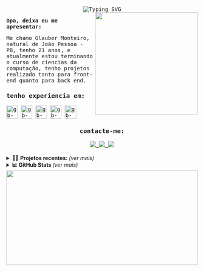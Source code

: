 <samp>
  <div id="top" align ="center" >
   <img src="https://readme-typing-svg.demolab.com?font=Fira+Code&weight=700&size=18&duration=4000&pause=10&color=F78015&center=true&width=700&lines=Ou%C3%A7a+conselhos+e+aceite+instru%C3%A7%C3%B5es%2C+e+acabar%C3%A1+sendo+s%C3%A1bio.;Prov%C3%A9rbios+19%3A20" alt="Typing SVG" />
  </div>

  <img align="right" src="https://media.discordapp.net/attachments/1051892916693516338/1088293223157465088/0BB56328-56E7-454C-A451-E2828C6B875A.jpg?width=526&height=701" height="270px">

<b align="left">Opa, deixa eu me apresentar:</b>

<p align="left">Me chamo Glauber Monteiro, natural de João Pessoa - PB, tenho 21 anos, e atualmente estou terminando o curso de ciencias da computação, tenho projetos realizado tanto para front-end quanto para back end.</p>
<h3>tenho experiencia em:</h3>
<img align="center" alt="gb-py" height="35" width="30" src="https://cdn.jsdelivr.net/gh/devicons/devicon/icons/python/python-original.svg">
<img align="center" alt="gb-django" height="35" width="30" src="https://cdn.jsdelivr.net/gh/devicons/devicon/icons/django/django-plain.svg">
<img align="center" alt="gb-js" height="35" width="30" src="https://cdn.jsdelivr.net/gh/devicons/devicon/icons/javascript/javascript-original.svg">
<img align="center" alt="gb-react" height="35" width="30" src="https://cdn.jsdelivr.net/gh/devicons/devicon/icons/react/react-original.svg">
<img align="center" alt="gb-node" height="35" width="30" src="https://cdn.jsdelivr.net/gh/devicons/devicon/icons/nodejs/nodejs-original.svg">

  <br>
  <div align="center">
  <h3><b>contacte-me:</b></h3>
  <a href="https://www.linkedin.com/in/glauber-monteiro-40439b238/">
  <img src="https://img.shields.io/badge/-linkedin-orange.svg?style=for-the-badge&logo=linkedin&logoColor=white">
  </a>
  <a href="mailto:devglaubermonteiro@gmail.com">
  <img src="https://img.shields.io/badge/-gmail-orange?style=for-the-badge&logo=gmail&logoColor=white">
  </a>

  <a href="https://www.instagram.com/glauber.sm/">
  <img src="https://img.shields.io/badge/-instagram-orange.svg?style=for-the-badge&logo=Instagram&logoColor=white">
  </a>

  </div>
  </samp>
<br>
  <details>
  <summary> <b>👨‍💻 Projetos recentes: </b> <i>(ver mais)</i> </summary>
  <br>
<div align="center">
  
  
  <a href="https://github.com/glauber2k2/OficinaLavaJato">
    <img align="center" src="https://github-readme-stats.vercel.app/api/pin/?username=glauber2k2&theme=codeSTACKr&border_color=A6A6A6CF&repo=OficinaLavaJato" />
  </a>
  <a href="https://github.com/glauber2k2/RedeSocial">
    <img align="center" src="https://github-readme-stats.vercel.app/api/pin/?username=glauber2k2&show_icons=true&theme=codeSTACKr&border_color=A6A6A6CF&repo=RedeSocial" />
  </a>
  <a href="https://github.com/glauber2k2/ListaDeTarefas">
    <img align="center" src="https://github-readme-stats.vercel.app/api/pin/?username=glauber2k2&show_icons=true&theme=codeSTACKr&border_color=A6A6A6CF&repo=ListaDeTarefas" />
  </a>
  <a href="https://github.com/glauber2k2/webhospital">
    <img align="center" src="https://github-readme-stats.vercel.app/api/pin/?username=glauber2k2&show_icons=true&theme=codeSTACKr&border_color=A6A6A6CF&repo=webhospital" />
    </a><br>
  
  </div>
</details>
  
 
 <details>
  <summary> <b>📊 GitHub Stats </b><i >(ver mais)</i> </summary>
  <br>
<div align="center">
  <a href = "https://github.com/glauber2k2">
        <!--<img height="180em" src="https://github-readme-stats.vercel.app/api?username=glauber2k2&show_icons=true&line_height=20&theme=transparent&hide_rank=true&include_all_commits=true&count_private=true&locale=pt-br&border_color=A6A6A6CF&title_color=0094F5&text_color=0094F5C5">
        <img height="180em" src="https://github-readme-stats.vercel.app/api/top-langs/?username=glauber2k2&langs_count=6&layout=compact&line_height=30&locale=pt-br&theme=transparent&border_color=A6A6A6CF&title_color=0094F5&text_color=0094F5C5">
    <img height="180em" src="https://streak-stats.demolab.com?user=glauber2k2&theme=github-dark&locale=pt_BR&fire=FF8B33&ring=0094F5C5&currStreakNum=FF8B33&currStreakLabel=FF8B33&sideLabels=0094F5C5&sideNums=0094F5C5&dates=0094F5C5&background=FFFFFF00&border=A6A6A6CF&stroke=0094F5C5"> -->
    <img height="180em" src="https://github-readme-stats.vercel.app/api?username=glauber2k2&show_icons=true&line_height=20&theme=codeSTACKr&hide_rank=true&include_all_commits=true&count_private=true&locale=pt-br&border_color=A6A6A6CF">
        <img height="180em" src="https://github-readme-stats.vercel.app/api/top-langs/?username=glauber2k2&langs_count=6&layout=compact&line_height=30&locale=pt-br&theme=codeSTACKr&border_color=A6A6A6CF">
    <img height="180em" src="https://streak-stats.demolab.com?user=glauber2k2&theme=codeSTACKr&locale=pt_BR&fire=FF8B33&border=A6A6A6CF&stroke=0094F5C5">
    </a>
        
 </div>
 <br>
 <br>
  <samp>
  <div align="center">
    <p><b>Profile Views: 👀</b></p>
  <img height ="20px" src="https://profile-counter.glitch.me/{glauber2k2}/count.svg"> 
 <!--<img src="https://komarev.com/ghpvc/?username=glauber2k2&style=flat-square&color=1a1b27&label=profile+views"> -->
  </div> 
</samp>
</details>

<img align="center" src="https://media.discordapp.net/attachments/1051892916693516338/1090979283167617044/00019-2356181945.png" width="100%" height="250px" />
